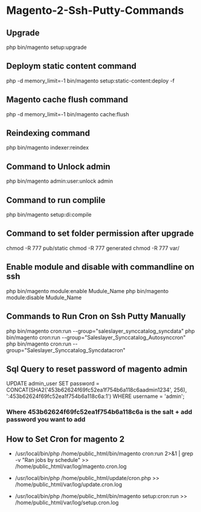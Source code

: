 # Magento-2-Ssh-Putty-Commands

## Upgrade 
php bin/magento setup:upgrade

## Deploym static content command
php -d memory_limit=-1 bin/magento setup:static-content:deploy -f

## Magento cache flush command
php -d memory_limit=-1 bin/magento cache:flush

## Reindexing command
php bin/magento indexer:reindex

## Command to Unlock admin 
php bin/magento admin:user:unlock admin

## Command to run complile
php bin/magento setup:di:compile

## Command to set folder permission after upgrade
chmod -R 777 pub/static
chmod -R 777 generated
chmod -R 777 var/

## Enable module and disable with commandline on ssh
php bin/magento module:enable Mudule_Name
php bin/magento module:disable Mudule_Name

## Commands to Run Cron on Ssh Putty Manually
php bin/magento cron:run --group="saleslayer_synccatalog_syncdata"
php bin/magento cron:run --group="Saleslayer_Synccatalog_Autosynccron"
php bin/magento cron:run --group="Saleslayer_Synccatalog_Syncdatacron"

## Sql Query to reset password of magento admin
UPDATE admin_user SET password = CONCAT(SHA2('453b62624f69fc52ea1f754b6a118c6aadmin1234', 256), ':453b62624f69fc52ea1f754b6a118c6a:1') WHERE username = 'admin';

### Where 453b62624f69fc52ea1f754b6a118c6a is the salt + add password you want to add

## How to Set Cron for magento 2
* /usr/local/bin/php /home/public_html/bin/magento cron:run 2>&1 | grep -v "Ran jobs by schedule" >> /home/public_html/var/log/magento.cron.log

* /usr/local/bin/php /home/public_html/update/cron.php >> /home/public_html/var/log/update.cron.log

* /usr/local/bin/php /home/public_html/bin/magento setup:cron:run >> /home/public_html/var/log/setup.cron.log
